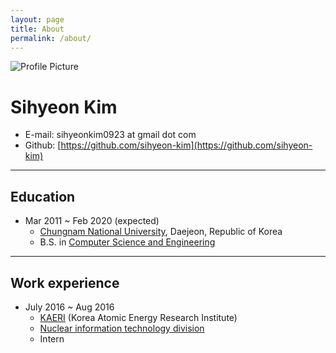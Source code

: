 ```yaml
---
layout: page
title: About
permalink: /about/
---
```


<img src="{{ site.baseurl }}/assets/profile.jpg" title="Profile Picture" class="profile">

# Sihyeon Kim
- E-mail: sihyeonkim0923 at gmail dot com  
- Github: [https://github.com/sihyeon-kim](https://github.com/sihyeon-kim)

---

## Education  
  - Mar 2011 ~ Feb 2020 (expected)  
    - [Chungnam National University](http://plus.cnu.ac.kr/html/en/), Daejeon, Republic of Korea  
    - B.S. in [Computer Science and Engineering](http://computer.cnu.ac.kr/index.php?mid=int_greet_en)  
  
---

## Work experience  
  - July 2016 ~ Aug 2016  
    - [KAERI](https://www.kaeri.re.kr/eng/) (Korea Atomic Energy Research Institute)  
    - [Nuclear information technology division](https://www.kaeri.re.kr/eng/board?menuId=MENU00711#)
    - Intern  
